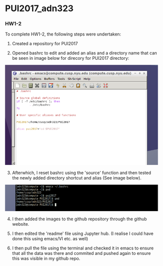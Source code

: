 # PUI2017_adn323

### HW1-2 

To complete HW1-2, the following steps were undertaken:

1. Created a repository for PUI2017

2. Opened bashrc to edit and added an alias and a directory name that can be seen in image below for direcory for PUI2017 directory: 

![bashrc aliases and functions](https://github.com/andrewnell/PUI2017_adn323/blob/master/bashrc%20Aliases%20v1%2020170917%20adn.PNG)

3. Afterwhich, I reset bashrc using the 'source' function and then tested the newly added directory shortcut and alias (See image below).

![Aliases displayed in terminal](https://github.com/andrewnell/PUI2017_adn323/blob/master/Terminal%20with%20new%20aliases%20v1%2020170917%20adn.PNG)

4. I then added the images to the github repository through the github website. 

5. I then edited the 'readme' file using Jupyter hub. (I realise I could have done this using emacs/VI etc. as well)

6. I then pull the file using the terminal and checked it in emacs to ensure that all the data was there and commited and pushed again to ensure this was visible in my github repo.
